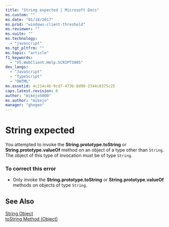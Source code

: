 ```yaml
---
title: "String expected | Microsoft Docs"
ms.custom: ""
ms.date: "01/18/2017"
ms.prod: "windows-client-threshold"
ms.reviewer: ""
ms.suite: ""
ms.technology: 
  - "javascript"
ms.tgt_pltfrm: ""
ms.topic: "article"
f1_keywords: 
  - "VS.WebClient.Help.SCRIPT5005"
dev_langs: 
  - "JavaScript"
  - "TypeScript"
  - "DHTML"
ms.assetid: 4c214c4b-9cd7-473b-8d90-2344c0375c25
caps.latest.revision: 6
author: "mikejo5000"
ms.author: "mikejo"
manager: "ghogen"
---
```

# String expected
You attempted to invoke the **String.prototype.toString** or **String.prototype.valueOf** method on an object of a type other than `String`. The object of this type of invocation must be of type `String`.  
  
### To correct this error  
  
-   Only invoke the **String.prototype.toString** or **String.prototype.valueOf** methods on objects of type `String`.  
  
## See Also  
 [String Object](../../javascript/reference/string-object-javascript.md)   
 [toString Method (Object)](../../javascript/reference/tostring-method-object-javascript.md)